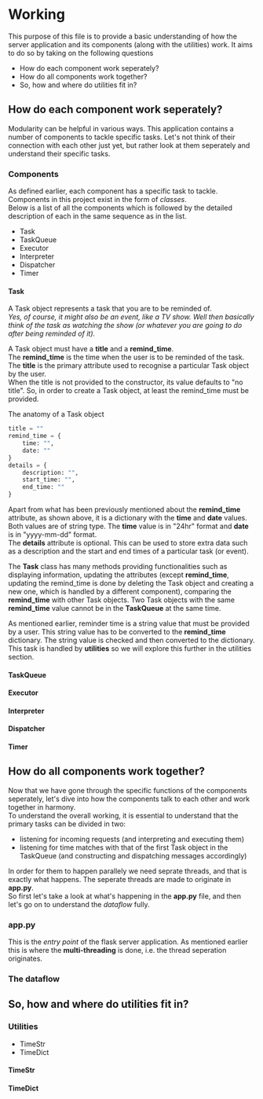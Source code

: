 # Working

This purpose of this file is to provide a basic understanding of how the server application and its components (along with the utilities) work. It aims to do so by taking on the following questions

* How do each component work seperately?
* How do all components work together?
* So, how and where do utilities fit in?

## How do each component work seperately?

Modularity can be helpful in various ways. This application contains a number of components to tackle specific tasks. Let's not think of their connection with each other just yet, but rather look at them seperately and understand their specific tasks.

### Components

As defined earlier, each component has a specific task to tackle. Components in this project exist in the form of *classes*.  
Below is a list of all the components which is followed by the detailed description of each in the same sequence as in the list.

* Task
* TaskQueue
* Executor
* Interpreter
* Dispatcher
* Timer 

#### Task

A Task object represents a task that you are to be reminded of.  
*Yes, of course, it might also be an event, like a TV show. Well then basically think of the task as watching the show (or whatever you are going to do after being reminded of it).*  

A Task object must have a **title** and a **remind_time**.  
The **remind_time** is the time when the user is to be reminded of the task. The **title** is the primary attribute used to recognise a particular Task object by the user.  
When the title is not provided to the constructor, its value defaults to "no title". So, in order to create a Task object, at least the remind_time must be provided.  

The anatomy of a Task object

```python
title = ""
remind_time = {
    time: "",
    date: ""
}
details = {
    description: "",
    start_time: "",
    end_time: ""
}
```

Apart from what has been previously mentioned about the **remind_time** attribute, as shown above, it is a dictionary with the **time** and **date** values. Both values are of string type. The **time** value is in "24hr" format and **date** is in "yyyy-mm-dd" format.  
The **details** attribute is optional. This can be used to store extra data such as a description and the start and end times of a particular task (or event).

The **Task** class has many methods providing functionalities such as displaying information, updating the attributes (except **remind_time**, updating the remind_time is done by deleting the Task object and creating a new one, which is handled by a different component), comparing the **remind_time** with other Task objects.
Two Task objects with the same **remind_time** value cannot be in the **TaskQueue** at the same time.

As mentioned earlier, reminder time is a string value that must be provided by a user. This string value has to be converted to the **remind_time** dictionary. The string value is checked and then converted to the dictionary. This task is handled by **utilities** so we will explore this further in the utilities section.

#### TaskQueue

#### Executor

#### Interpreter

#### Dispatcher

#### Timer


## How do all components work together?

Now that we have gone through the specific functions of the components seperately, let's dive into how the components talk to each other and work together in harmony.  
To understand the overall working, it is essential to understand that the primary tasks can be divided in two:

* listening for incoming requests (and interpreting and executing them)
* listening for time matches with that of the first Task object in the TaskQueue (and constructing and dispatching messages accordingly)

In order for them to happen parallely we need seprate threads, and that is exactly what happens. The seperate threads are made to originate in **app.py**.  
So first let's take a look at what's happening in the **app.py** file, and then let's go on to understand the *dataflow* fully.

### app.py

This is the *entry point* of the flask server application. As mentioned earlier this is where the **multi-threading** is done, i.e. the thread seperation originates.

### The dataflow

## So, how and where do utilities fit in?

### Utilities

* TimeStr
* TimeDict

#### TimeStr

#### TimeDict

